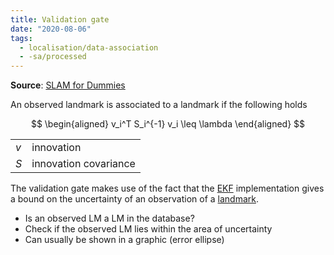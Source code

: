```yaml
---
title: Validation gate
date: "2020-08-06"
tags:
  - localisation/data-association
  - -sa/processed
---
```


**Source**: [SLAM for Dummies](bibliography/riisgaard-slam-for-dummies.md)

An observed landmark is associated to a landmark if the following holds

$$
\begin{aligned}
v_i^T S_i^{-1} v_i \leq \lambda
\end{aligned}
$$

|     |     |
| --- | --- |
| $v$   | innovation |
| $S$   | innovation covariance |

The validation gate makes use of the fact that the [EKF](SLAM/extended-kalman-filter.md) implementation gives a bound on the uncertainty of an observation of a [landmark](SLAM/landmarks.md).

*   Is an observed LM a LM in the database?
*   Check if the observed LM lies within the area of uncertainty
*   Can usually be shown in a graphic (error ellipse)

